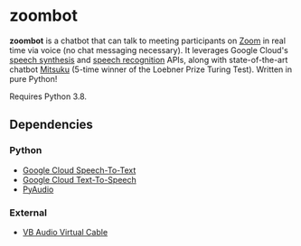 # zoombot
**zoombot** is a chatbot that can talk to meeting participants on [Zoom](https://zoom.us/) 
in real time via voice (no chat messaging necessary). It leverages Google Cloud's 
[speech synthesis](https://cloud.google.com/text-to-speech) 
and [speech recognition](https://cloud.google.com/speech-to-text) APIs, along 
with state-of-the-art chatbot [Mitsuku](https://www.pandorabots.com/mitsuku/) 
(5-time winner of the Loebner Prize Turing Test). Written
in pure Python!

Requires Python 3.8.

## Dependencies
### Python
* [Google Cloud Speech-To-Text](https://pypi.org/project/google-cloud-speech/)
* [Google Cloud Text-To-Speech](https://pypi.org/project/google-cloud-texttospeech/)
* [PyAudio](https://pypi.org/project/PyAudio/)

### External
* [VB Audio Virtual Cable](https://vb-audio.com/Cable/)